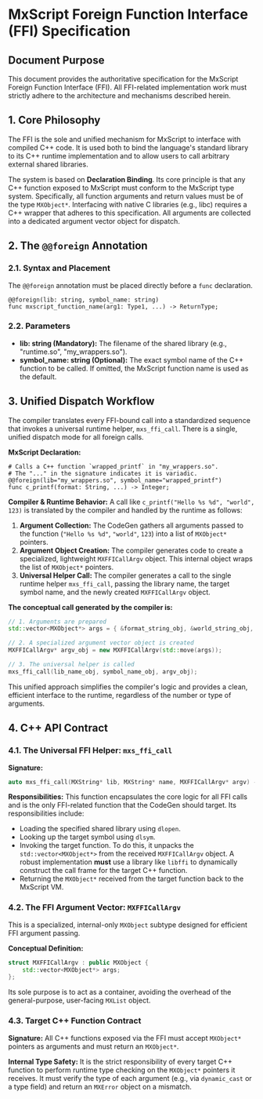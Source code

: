 # MxScript Foreign Function Interface (FFI) Specification

## Document Purpose

This document provides the authoritative specification for the MxScript Foreign Function Interface (FFI). All FFI-related implementation work must strictly adhere to the architecture and mechanisms described herein.

## 1\. Core Philosophy

The FFI is the sole and unified mechanism for MxScript to interface with compiled C++ code. It is used both to bind the language's standard library to its C++ runtime implementation and to allow users to call arbitrary external shared libraries.

The system is based on **Declaration Binding**. Its core principle is that any C++ function exposed to MxScript must conform to the MxScript type system. Specifically, all function arguments and return values must be of the type `MXObject*`. Interfacing with native C libraries (e.g., libc) requires a C++ wrapper that adheres to this specification. All arguments are collected into a dedicated argument vector object for dispatch.

## 2\. The `@@foreign` Annotation

### 2.1. Syntax and Placement

The `@@foreign` annotation must be placed directly before a `func` declaration.

```mxscript
@@foreign(lib: string, symbol_name: string)
func mxscript_function_name(arg1: Type1, ...) -> ReturnType;
```

### 2.2. Parameters

  * **lib: string (Mandatory):** The filename of the shared library (e.g., "runtime.so", "my\_wrappers.so").
  * **symbol\_name: string (Optional):** The exact symbol name of the C++ function to be called. If omitted, the MxScript function name is used as the default.

## 3\. Unified Dispatch Workflow

The compiler translates every FFI-bound call into a standardized sequence that invokes a universal runtime helper, `mxs_ffi_call`. There is a single, unified dispatch mode for all foreign calls.

**MxScript Declaration:**

```mxscript
# Calls a C++ function `wrapped_printf` in "my_wrappers.so".
# The "..." in the signature indicates it is variadic.
@@foreign(lib="my_wrappers.so", symbol_name="wrapped_printf")
func c_printf(format: String, ...) -> Integer;
```

**Compiler & Runtime Behavior:**
A call like `c_printf("Hello %s %d", "world", 123)` is translated by the compiler and handled by the runtime as follows:

1.  **Argument Collection:** The CodeGen gathers all arguments passed to the function (`"Hello %s %d"`, `"world"`, `123`) into a list of `MXObject*` pointers.
2.  **Argument Object Creation:** The compiler generates code to create a specialized, lightweight `MXFFICallArgv` object. This internal object wraps the list of `MXObject*` pointers.
3.  **Universal Helper Call:** The compiler generates a call to the single runtime helper `mxs_ffi_call`, passing the library name, the target symbol name, and the newly created `MXFFICallArgv` object.

**The conceptual call generated by the compiler is:**

```cpp
// 1. Arguments are prepared
std::vector<MXObject*> args = { &format_string_obj, &world_string_obj, &int_123_obj };

// 2. A specialized argument vector object is created
MXFFICallArgv* argv_obj = new MXFFICallArgv(std::move(args));

// 3. The universal helper is called
mxs_ffi_call(lib_name_obj, symbol_name_obj, argv_obj);
```

This unified approach simplifies the compiler's logic and provides a clean, efficient interface to the runtime, regardless of the number or type of arguments.

## 4\. C++ API Contract

### 4.1. The Universal FFI Helper: `mxs_ffi_call`

**Signature:**

```cpp
auto mxs_ffi_call(MXString* lib, MXString* name, MXFFICallArgv* argv) -> MXObject*;
```

**Responsibilities:**
This function encapsulates the core logic for all FFI calls and is the only FFI-related function that the CodeGen should target. Its responsibilities include:

  * Loading the specified shared library using `dlopen`.
  * Looking up the target symbol using `dlsym`.
  * Invoking the target function. To do this, it unpacks the `std::vector<MXObject*>` from the received `MXFFICallArgv` object. A robust implementation **must** use a library like `libffi` to dynamically construct the call frame for the target C++ function.
  * Returning the `MXObject*` received from the target function back to the MxScript VM.

### 4.2. The FFI Argument Vector: `MXFFICallArgv`

This is a specialized, internal-only `MXObject` subtype designed for efficient FFI argument passing.

**Conceptual Definition:**

```cpp
struct MXFFICallArgv : public MXObject {
    std::vector<MXObject*> args;
};
```

Its sole purpose is to act as a container, avoiding the overhead of the general-purpose, user-facing `MXList` object.

### 4.3. Target C++ Function Contract

**Signature:**
All C++ functions exposed via the FFI must accept `MXObject*` pointers as arguments and must return an `MXObject*`.

**Internal Type Safety:**
It is the strict responsibility of every target C++ function to perform runtime type checking on the `MXObject*` pointers it receives. It must verify the type of each argument (e.g., via `dynamic_cast` or a type field) and return an `MXError` object on a mismatch.